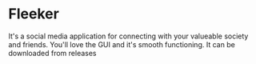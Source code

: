 # Fleeker
It's a social media application for connecting with your valueable society and friends. You'll love the GUI and it's smooth functioning.
It can be downloaded from releases
